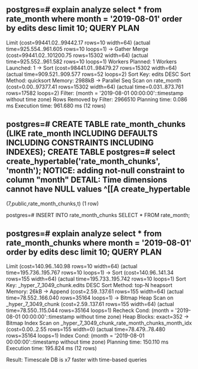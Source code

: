 postgres=# explain analyze select * from rate_month where month = '2019-08-01' order by edits desc limit 10;
                                                                  QUERY PLAN
----------------------------------------------------------------------------------------------------------------------------------------------
 Limit  (cost=99441.02..99442.17 rows=10 width=64) (actual time=925.554..961.605 rows=10 loops=1)
   ->  Gather Merge  (cost=99441.02..101200.75 rows=15302 width=64) (actual time=925.552..961.582 rows=10 loops=1)
         Workers Planned: 1
         Workers Launched: 1
         ->  Sort  (cost=98441.01..98479.27 rows=15302 width=64) (actual time=909.521..909.577 rows=52 loops=2)
               Sort Key: edits DESC
               Sort Method: quicksort  Memory: 2988kB
               ->  Parallel Seq Scan on rate_month  (cost=0.00..97377.41 rows=15302 width=64) (actual time=0.031..873.761 rows=17582 loops=2)
                     Filter: (month = '2019-08-01 00:00:00'::timestamp without time zone)
                     Rows Removed by Filter: 2966510
 Planning time: 0.086 ms
 Execution time: 961.680 ms
(12 rows)

postgres=# CREATE TABLE rate_month_chunks (LIKE rate_month INCLUDING DEFAULTS INCLUDING CONSTRAINTS INCLUDING INDEXES);
CREATE TABLE
postgres=# select create_hypertable('rate_month_chunks', 'month');              NOTICE:  adding not-null constraint to column "month"
DETAIL:  Time dimensions cannot have NULL values
^[[A       create_hypertable
--------------------------------
 (7,public,rate_month_chunks,t)
(1 row)

postgres=# INSERT INTO rate_month_chunks SELECT * FROM rate_month;

postgres=# explain analyze select * from rate_month_chunks where month = '2019-08-01' order by edits desc limit 10;
                                                                                    QUERY PLAN
----------------------------------------------------------------------------------------------------------------------------------------------------------------------------------
 Limit  (cost=140.96..140.98 rows=10 width=64) (actual time=195.736..195.767 rows=10 loops=1)
   ->  Sort  (cost=140.96..141.34 rows=155 width=64) (actual time=195.733..195.742 rows=10 loops=1)
         Sort Key: _hyper_7_3049_chunk.edits DESC
         Sort Method: top-N heapsort  Memory: 26kB
         ->  Append  (cost=2.59..137.61 rows=155 width=64) (actual time=78.552..166.040 rows=35164 loops=1)
               ->  Bitmap Heap Scan on _hyper_7_3049_chunk  (cost=2.59..137.61 rows=155 width=64) (actual time=78.550..115.044 rows=35164 loops=1)
                     Recheck Cond: (month = '2019-08-01 00:00:00'::timestamp without time zone)
                     Heap Blocks: exact=352
                     ->  Bitmap Index Scan on _hyper_7_3049_chunk_rate_month_chunks_month_idx  (cost=0.00..2.55 rows=155 width=0) (actual time=78.479..78.480 rows=35164 loops=1)
                           Index Cond: (month = '2019-08-01 00:00:00'::timestamp without time zone)
 Planning time: 150.110 ms
 Execution time: 195.824 ms
(12 rows)

Result: Timescale DB is x7 faster with time-based queries